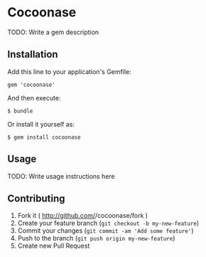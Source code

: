 # Cocoonase

TODO: Write a gem description

## Installation

Add this line to your application's Gemfile:

    gem 'cocoonase'

And then execute:

    $ bundle

Or install it yourself as:

    $ gem install cocoonase

## Usage

TODO: Write usage instructions here

## Contributing

1. Fork it ( http://github.com/<my-github-username>/cocoonase/fork )
2. Create your feature branch (`git checkout -b my-new-feature`)
3. Commit your changes (`git commit -am 'Add some feature'`)
4. Push to the branch (`git push origin my-new-feature`)
5. Create new Pull Request
